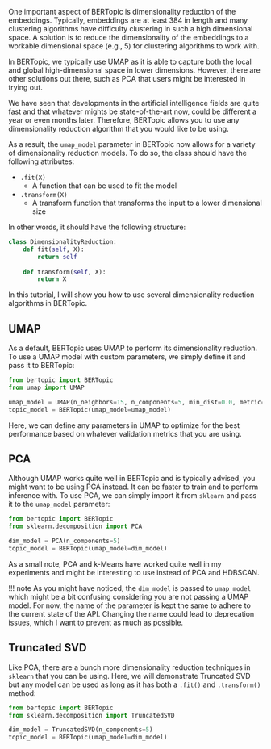 One important aspect of BERTopic is dimensionality reduction of the embeddings. Typically, embeddings are at least 384 in length and
many clustering algorithms have difficulty clustering in such a high dimensional space. A solution is to reduce the dimensionality 
of the embeddings to a workable dimensional space (e.g., 5) for clustering algorithms to work with. 

In BERTopic, we typically use UMAP as it is able to capture both the local and global high-dimensional space in lower dimensions. 
However, there are other solutions out there, such as PCA that users might be interested in trying out. 

We have seen that developments in the artificial intelligence fields are quite fast and that whatever mights be state-of-the-art now, 
could be different a year or even months later. Therefore, BERTopic allows you to use any dimensionality reduction algorithm that 
you would like to be using. 

As a result, the `umap_model` parameter in BERTopic now allows for a variety of dimensionality reduction models. To do so, the class should have 
the following attributes:
* `.fit(X)` 
    * A function that can be used to fit the model
* `.transform(X)` 
    * A transform function that transforms the input to a lower dimensional size

In other words, it should have the following structure:

```python
class DimensionalityReduction:
    def fit(self, X):
        return self
    
    def transform(self, X):
        return X
```

In this tutorial, I will show you how to use several dimensionality reduction algorithms in BERTopic. 


## **UMAP**
As a default, BERTopic uses UMAP to perform its dimensionality reduction. To use a UMAP model with custom parameters, 
we simply define it and pass it to BERTopic:

```python
from bertopic import BERTopic
from umap import UMAP

umap_model = UMAP(n_neighbors=15, n_components=5, min_dist=0.0, metric='cosine')
topic_model = BERTopic(umap_model=umap_model)
```

Here, we can define any parameters in UMAP to optimize for the best performance based on whatever validation metrics that you are using. 

## **PCA**
Although UMAP works quite well in BERTopic and is typically advised, you might want to be using PCA instead. It can be faster to train and to perform
inference with. To use PCA, we can simply import it from `sklearn` and pass it to the `umap_model` parameter:


```python
from bertopic import BERTopic
from sklearn.decomposition import PCA

dim_model = PCA(n_components=5)
topic_model = BERTopic(umap_model=dim_model)
```

As a small note, PCA and k-Means have worked quite well in my experiments and might be interesting to use instead of PCA and HDBSCAN. 


!!! note
    As you might have noticed, the `dim_model` is passed to `umap_model` which might be a bit confusing considering 
    you are not passing a UMAP model. For now, the name of the parameter is kept the same to adhere to the current 
    state of the API. Changing the name could lead to deprecation issues, which I want to prevent as much as possible. 

## **Truncated SVD**
Like PCA, there are a bunch more dimensionality reduction techniques in `sklearn` that you can be using. Here, we will demonstrate Truncated SVD 
but any model can be used as long as it has both a `.fit()` and `.transform()` method:


```python
from bertopic import BERTopic
from sklearn.decomposition import TruncatedSVD

dim_model = TruncatedSVD(n_components=5)
topic_model = BERTopic(umap_model=dim_model)
```